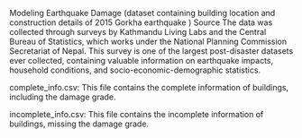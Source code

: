 Modeling Earthquake Damage (dataset containing building location and construction details of 2015 Gorkha earthquake ) Source The data was collected through surveys by Kathmandu Living Labs and the Central Bureau of Statistics, which works under the National Planning Commission Secretariat of Nepal. This survey is one of the largest post-disaster datasets ever collected, containing valuable information on earthquake impacts, household conditions, and socio-economic-demographic statistics.

complete_info.csv: This file contains the complete information of buildings, including the damage grade. 

incomplete_info.csv: This file contains the incomplete information of buildings, missing the damage grade.
